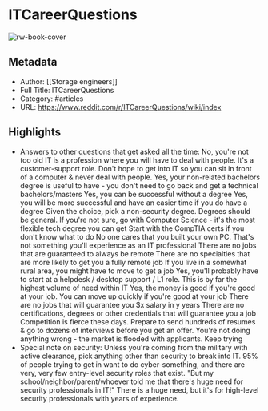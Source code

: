 # ITCareerQuestions

![rw-book-cover](https://readwise-assets.s3.amazonaws.com/static/images/article3.5c705a01b476.png)

## Metadata
- Author: [[Storage engineers]]
- Full Title: ITCareerQuestions
- Category: #articles
- URL: https://www.reddit.com/r/ITCareerQuestions/wiki/index

## Highlights
- Answers to other questions that get asked all the time:
  No, you're not too old
  IT is a profession where you will have to deal with people. It's a customer-support role. Don't hope to get into IT so you can sit in front of a computer & never deal with people.
  Yes, your non-related bachelors degree is useful to have - you don't need to go back and get a technical bachelors/masters
  Yes, you can be successful without a degree
  Yes, you will be more successful and have an easier time if you do have a degree
  Given the choice, pick a non-security degree. Degrees should be general. If you're not sure, go with Computer Science - it's the most flexible tech degree you can get
  Start with the CompTIA certs if you don't know what to do
  No one cares that you built your own PC. That's not something you'll experience as an IT professional
  There are no jobs that are guaranteed to always be remote
  There are no specialties that are more likely to get you a fully remote job
  If you live in a somewhat rural area, you might have to move to get a job
  Yes, you'll probably have to start at a helpdesk / desktop support / L1 role. This is by far the highest volume of need within IT
  Yes, the money is good if you're good at your job. You can move up quickly if you're good at your job
  There are no jobs that will guarantee you $x salary in y years
  There are no certifications, degrees or other credentials that will guarantee you a job
  Competition is fierce these days. Prepare to send hundreds of resumes & go to dozens of interviews before you get an offer. You're not doing anything wrong - the market is flooded with applicants. Keep trying
- Special note on security: Unless you're coming from the military with active clearance, pick anything other than security to break into IT. 95% of people trying to get in want to do cyber-something, and there are very, very few entry-level security roles that exist. "But my school/neighbor/parent/whoever told me that there's huge need for security professionals in IT!" There is a huge need, but it's for high-level security professionals with years of experience.
